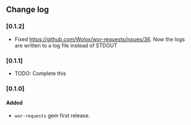 
## Change log

### [0.1.2]

- Fixed https://github.com/Wolox/wor-requests/issues/36. Now the logs are written to a log file instead of STDOUT

### [0.1.1]

- TODO: Complete this

### [0.1.0]

#### Added

- `wor-requests` gem first release.
